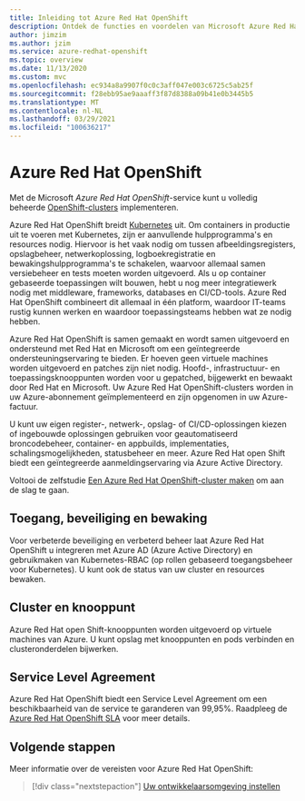 ```yaml
---
title: Inleiding tot Azure Red Hat OpenShift
description: Ontdek de functies en voordelen van Microsoft Azure Red Hat OpenShift om op container gebaseerde toepassingen te implementeren en beheren.
author: jimzim
ms.author: jzim
ms.service: azure-redhat-openshift
ms.topic: overview
ms.date: 11/13/2020
ms.custom: mvc
ms.openlocfilehash: ec934a8a9907f0c0c3aff047e003c6725c5ab25f
ms.sourcegitcommit: f28ebb95ae9aaaff3f87d8388a09b41e0b3445b5
ms.translationtype: MT
ms.contentlocale: nl-NL
ms.lasthandoff: 03/29/2021
ms.locfileid: "100636217"
---
```

# <a name="azure-red-hat-openshift"></a>Azure Red Hat OpenShift

Met de Microsoft *Azure Red Hat OpenShift*-service kunt u volledig beheerde [OpenShift-clusters](https://www.openshift.com/) implementeren.

Azure Red Hat OpenShift breidt [Kubernetes](https://kubernetes.io/) uit. Om containers in productie uit te voeren met Kubernetes, zijn er aanvullende hulpprogramma's en resources nodig. Hiervoor is het vaak nodig om tussen afbeeldingsregisters, opslagbeheer, netwerkoplossing, logboekregistratie en bewakingshulpprogramma's te schakelen, waarvoor allemaal samen versiebeheer en tests moeten worden uitgevoerd. Als u op container gebaseerde toepassingen wilt bouwen, hebt u nog meer integratiewerk nodig met middleware, frameworks, databases en CI/CD-tools. Azure Red Hat OpenShift combineert dit allemaal in één platform, waardoor IT-teams rustig kunnen werken en waardoor toepassingsteams hebben wat ze nodig hebben.

Azure Red Hat OpenShift is samen gemaakt en wordt samen uitgevoerd en ondersteund met Red Hat en Microsoft om een geïntegreerde ondersteuningservaring te bieden. Er hoeven geen virtuele machines worden uitgevoerd en patches zijn niet nodig. Hoofd-, infrastructuur- en toepassingsknooppunten worden voor u gepatched, bijgewerkt en bewaakt door Red Hat en Microsoft. Uw Azure Red Hat OpenShift-clusters worden in uw Azure-abonnement geïmplementeerd en zijn opgenomen in uw Azure-factuur.

U kunt uw eigen register-, netwerk-, opslag- of CI/CD-oplossingen kiezen of ingebouwde oplossingen gebruiken voor geautomatiseerd broncodebeheer, container- en appbuilds, implementaties, schalingsmogelijkheden, statusbeheer en meer. Azure Red Hat open Shift biedt een geïntegreerde aanmeldingservaring via Azure Active Directory.

Voltooi de zelfstudie [Een Azure Red Hat OpenShift-cluster maken](tutorial-create-cluster.md) om aan de slag te gaan.

## <a name="access-security-and-monitoring"></a>Toegang, beveiliging en bewaking

Voor verbeterde beveiliging en verbeterd beheer laat Azure Red Hat OpenShift u integreren met Azure AD (Azure Active Directory) en gebruikmaken van Kubernetes-RBAC (op rollen gebaseerd toegangsbeheer voor Kubernetes). U kunt ook de status van uw cluster en resources bewaken.

## <a name="cluster-and-node"></a>Cluster en knooppunt

Azure Red Hat open Shift-knooppunten worden uitgevoerd op virtuele machines van Azure. U kunt opslag met knooppunten en pods verbinden en clusteronderdelen bijwerken.

## <a name="service-level-agreement"></a>Service Level Agreement

Azure Red Hat OpenShift biedt een Service Level Agreement om een beschikbaarheid van de service te garanderen van 99,95%. Raadpleeg de [Azure Red Hat OpenShift SLA](https://azure.microsoft.com/en-au/support/legal/sla/openshift/v1_0/) voor meer details.

## <a name="next-steps"></a>Volgende stappen

Meer informatie over de vereisten voor Azure Red Hat OpenShift:

> [!div class="nextstepaction"]
> [Uw ontwikkelaarsomgeving instellen](tutorial-create-cluster.md)
